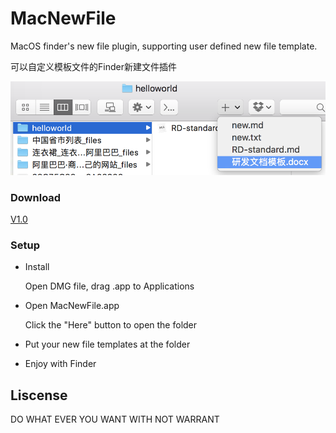 # MacNewFile
MacOS finder's new file plugin, supporting user defined new file template.

可以自定义模板文件的Finder新建文件插件

![](imgs/c.png)



### Download

[V1.0](https://github.com/majoressense/macnewfile/releases/tag/v1.0)



### Setup

- Install

  Open DMG file, drag .app to Applications

- Open MacNewFile.app

  Click the "Here" button to open the folder

- Put your new file templates at the folder

- Enjoy with Finder



## Liscense

DO WHAT EVER YOU WANT WITH NOT WARRANT








